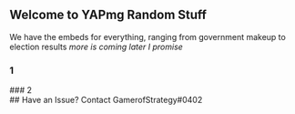 ## Welcome to YAPmg Random Stuff
We have the embeds for everything, ranging from government makeup to election results _more is coming later I promise_ 

### 1
<div class="flourish-embed flourish-parliament" data-src="visualisation/10079128"><script src="https://public.flourish.studio/resources/embed.js"></script></div>
### 2
<div class="flourish-embed flourish-chart" data-src="visualisation/10079126"><script src="https://public.flourish.studio/resources/embed.js"></script></div>
## Have an Issue?
Contact GamerofStrategy#0402
